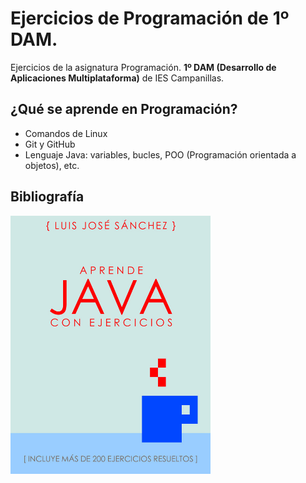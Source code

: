 # Ejercicios de Programación de 1º DAM.
Ejercicios de la asignatura Programación. **1º DAM (Desarrollo de Aplicaciones Multiplataforma)** de IES Campanillas.

## ¿Qué se aprende en Programación?

* Comandos de Linux
* Git y GitHub
* Lenguaje Java: variables, bucles, POO (Programación orientada a objetos), etc.

## Bibliografía

<img width="320px" src="/imagenes/hero.jpg">